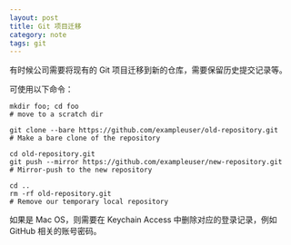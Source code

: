 ```yaml
---
layout: post
title: Git 项目迁移
category: note
tags: git
---
```


有时候公司需要将现有的 Git 项目迁移到新的仓库，需要保留历史提交记录等。

可使用以下命令：

```linux
mkdir foo; cd foo 
# move to a scratch dir

git clone --bare https://github.com/exampleuser/old-repository.git
# Make a bare clone of the repository

cd old-repository.git
git push --mirror https://github.com/exampleuser/new-repository.git
# Mirror-push to the new repository

cd ..
rm -rf old-repository.git  
# Remove our temporary local repository
```

如果是 Mac OS，则需要在 Keychain Access 中删除对应的登录记录，例如 GitHub 相关的账号密码。